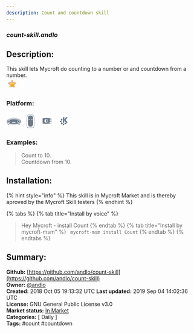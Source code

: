 ```yaml
---
description: Count and countdown skill
---
```


### _count-skill.andlo_  
## Description:  
This skill lets Mycroft do counting to a number or and countdown from a number.  
![](../.gitbook/assets/star.png)  
### Platform:  
 ![Mark I](../.gitbook/assets/mark-1-icon.png)  ![Mark II](../.gitbook/assets/mark-2-icon.png)  ![Picroft](../.gitbook/assets/picroft-icon.png)  ![plasmoid](../.gitbook/assets/kde.png)   
### Examples:  
> Count to 10.  
> Countdown from 10.  
  
## Installation:  
{% hint style="info" %}
This skill is in Mycroft Market and is thereby aproved by the Mycroft Skill testers
{% endhint %}
    
{% tabs %}
{% tab title="Install by voice" %}
> Hey Mycroft - install Count
{% endtab %}
  {% tab title="Install by mycroft-msm" %}
``` mycroft-msm install Count```
{% endtab %}
  {% endtabs %}
    
## Summary:  
**Github:** [https://github.com/andlo/count-skill](https://github.com/andlo/count-skill)  
**Owner:** [@andlo](https://github.com/andlo)  
**Created:** 2018 Oct 05 19:13:32 UTC  **Last updated:** 2019 Sep 04 14:02:36 UTC  
**License:** GNU General Public License v3.0  
**Market status:** [In Market](https://market.mycroft.ai/skill/count)  
**Categories:** [ Daily ]   
**Tags:** \#count \#countdown   
